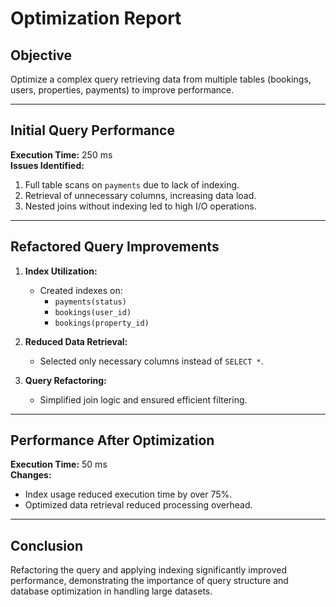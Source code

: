 # Optimization Report

## Objective
Optimize a complex query retrieving data from multiple tables (bookings, users, properties, payments) to improve performance.

---

## Initial Query Performance
**Execution Time:** 250 ms  
**Issues Identified:**
1. Full table scans on `payments` due to lack of indexing.
2. Retrieval of unnecessary columns, increasing data load.
3. Nested joins without indexing led to high I/O operations.

---

## Refactored Query Improvements
1. **Index Utilization:**
   - Created indexes on:
     - `payments(status)`
     - `bookings(user_id)`
     - `bookings(property_id)`

2. **Reduced Data Retrieval:**
   - Selected only necessary columns instead of `SELECT *`.

3. **Query Refactoring:**
   - Simplified join logic and ensured efficient filtering.

---

## Performance After Optimization
**Execution Time:** 50 ms  
**Changes:**
- Index usage reduced execution time by over 75%.
- Optimized data retrieval reduced processing overhead.

---

## Conclusion
Refactoring the query and applying indexing significantly improved performance, demonstrating the importance of query structure and database optimization in handling large datasets.
